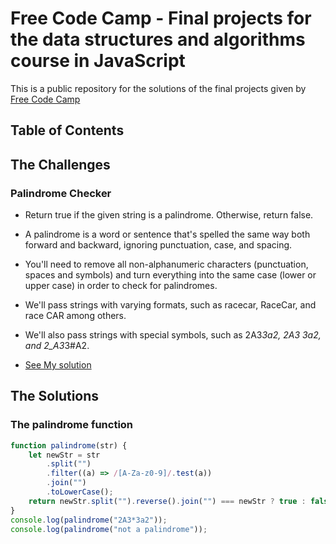 # Free Code Camp - Final projects for the data structures and algorithms course in JavaScript

This is a public repository for the solutions of the final projects given by [Free Code Camp](https://www.freecodecamp.org/)

## Table of Contents

## The Challenges

### Palindrome Checker

-   Return true if the given string is a palindrome. Otherwise, return false.

-   A palindrome is a word or sentence that's spelled the same way both forward and backward, ignoring punctuation, case, and spacing.

-   You'll need to remove all non-alphanumeric characters (punctuation, spaces and symbols) and turn everything into the same case (lower or upper case) in order to check for palindromes.

-   We'll pass strings with varying formats, such as racecar, RaceCar, and race CAR among others.

-   We'll also pass strings with special symbols, such as 2A3*3a2, 2A3 3a2, and 2_A3*3#A2.

-   [See My solution](#The-palindrome-function)

## The Solutions

### The palindrome function

```js
function palindrome(str) {
    let newStr = str
        .split("")
        .filter((a) => /[A-Za-z0-9]/.test(a))
        .join("")
        .toLowerCase();
    return newStr.split("").reverse().join("") === newStr ? true : false;
}
console.log(palindrome("2A3*3a2"));
console.log(palindrome("not a palindrome"));
```

